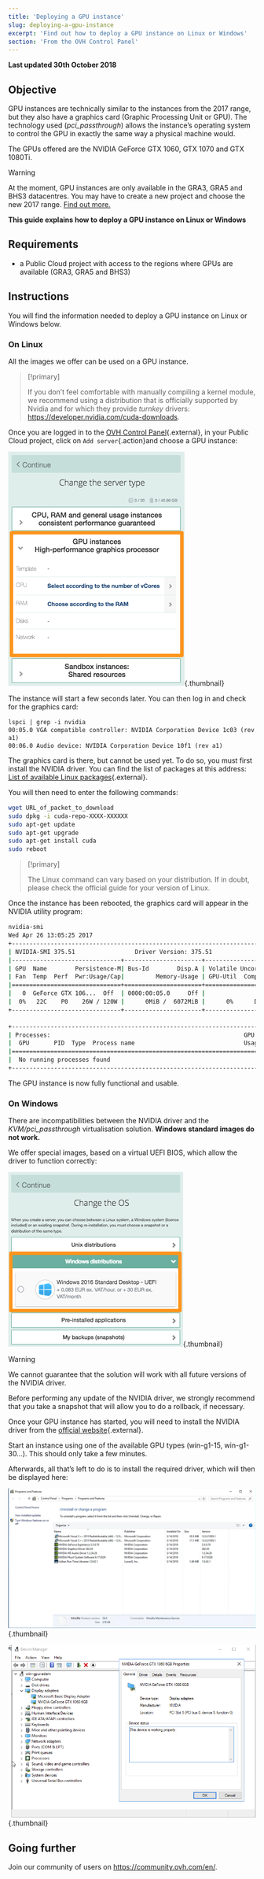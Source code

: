 ```yaml
---
title: 'Deploying a GPU instance'
slug: deploying-a-gpu-instance
excerpt: 'Find out how to deploy a GPU instance on Linux or Windows'
section: 'From the OVH Control Panel'
---
```


**Last updated 30th October 2018**

## Objective

GPU instances are technically similar to the instances from the 2017 range, but they also have a graphics card (Graphic Processing Unit or GPU). The technology used (*pci_passthrough*) allows the instance’s operating system to control the GPU in exactly the same way a physical machine would.

The GPUs offered are the NVIDIA GeForce GTX 1060, GTX 1070 and GTX 1080Ti. 

> [!warning]
>
> At the moment, GPU instances are only available in the GRA3, GRA5 and BHS3 datacentres. You may have to create a new project and choose the new 2017 range. [Find out more.](https://docs.ovh.com/gb/en/public-cloud/faq-how-to-understand-the-new-flavor-naming-rules-for-the-2017-range/)
> 

**This guide explains how to deploy a GPU instance on Linux or Windows**


## Requirements

- a Public Cloud project with access to the regions where GPUs are available (GRA3, GRA5 and BHS3)

## Instructions

You will find the information needed to deploy a GPU instance on Linux or Windows below.


### On Linux

All the images we offer can be used on a GPU instance.

> [!primary]
>
> If you don’t feel comfortable with manually compiling a kernel module, we recommend using a distribution that is officially supported by Nvidia and for which they provide *turnkey* drivers: <https://developer.nvidia.com/cuda-downloads>.
> 

Once you are logged in to the [OVH Control Panel](https://www.ovh.com/auth/?action=gotomanager){.external}, in your Public Cloud project, click on `Add server`{.action}and choose a GPU instance:

![public-cloud](images/EN-Flavors.png){.thumbnail}

The instance will start a few seconds later. You can then log in and check for the graphics card: 

```ssh
lspci | grep -i nvidia
00:05.0 VGA compatible controller: NVIDIA Corporation Device 1c03 (rev a1)
00:06.0 Audio device: NVIDIA Corporation Device 10f1 (rev a1)
```

The graphics card is there, but cannot be used yet. To do so, you must first install the NVIDIA driver. You can find the list of packages at this address: [List of available Linux packages](http://developer.download.nvidia.com/compute/cuda/repos/){.external}.

You will then need to enter the following commands:

```sh
wget URL_of_packet_to_download
sudo dpkg -i cuda-repo-XXXX-XXXXXX
sudo apt-get update
sudo apt-get upgrade
sudo apt-get install cuda
sudo reboot
```

> [!primary]
>
> The Linux command can vary based on your distribution. If in doubt, please check the official guide for your version of Linux.
> 


Once the instance has been rebooted, the graphics card will appear in the NVIDIA utility program:

```sh
nvidia-smi
Wed Apr 26 13:05:25 2017
+-----------------------------------------------------------------------------+
| NVIDIA-SMI 375.51                 Driver Version: 375.51                    |
|-------------------------------+----------------------+----------------------+
| GPU  Name        Persistence-M| Bus-Id        Disp.A | Volatile Uncorr. ECC |
| Fan  Temp  Perf  Pwr:Usage/Cap|         Memory-Usage | GPU-Util  Compute M. |
|===============================+======================+======================|
|   0  GeForce GTX 106...  Off  | 0000:00:05.0     Off |                  N/A |
|  0%   22C    P0    26W / 120W |      0MiB /  6072MiB |      0%      Default |
+-------------------------------+----------------------+----------------------+

+-----------------------------------------------------------------------------+
| Processes:                                                       GPU Memory |
|  GPU       PID  Type  Process name                               Usage      |
|=============================================================================|
|  No running processes found                                                 |
+-----------------------------------------------------------------------------+
```

The GPU instance is now fully functional and usable.


### On Windows

There are incompatibilities between the NVIDIA driver and the *KVM/pci_passthrough* virtualisation solution. **Windows standard images do not work.**

We offer special images, based on a virtual UEFI BIOS, which allow the driver to function correctly:

![public-cloud](images/EN-WindowsImages.png){.thumbnail}


> [!warning]
>
> We cannot guarantee that the solution will work with all future versions of the NVIDIA driver.
>
> Before performing any update of the NVIDIA driver, we strongly recommend that you take a snapshot that will allow you to do a rollback, if necessary.
>

Once your GPU instance has started, you will need to install the NVIDIA driver from the [official website](https://www.nvidia.com/Download/index.aspx){.external}.

Start an instance using one of the available GPU types (win-g1-15, win-g1-30...). This should only take a few minutes.

Afterwards, all that’s left to do is to install the required driver, which will then be displayed here:


![public-cloud](images/WindowsDriverVersion.png){.thumbnail}

![public-cloud](images/WindowsDeviceManager.png){.thumbnail}


## Going further

Join our community of users on <https://community.ovh.com/en/>.